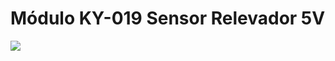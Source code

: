 # Módulo KY-019 Sensor Relevador 5V

![](https://camo.githubusercontent.com/1bec201eaf92bd376e98e5eae6c87141b121b065685619e9f16c2ba7692178c5/68747470733a2f2f656e637279707465642d74626e302e677374617469632e636f6d2f696d616765733f713d74626e3a414e6439476351495f354a744d465f574d66644d765963717956326a4f7a632d32766b4a57594463446726757371703d434155)
